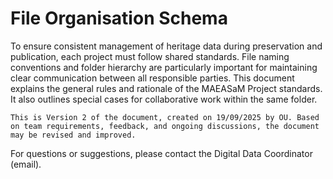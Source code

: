 # File Organisation Schema

To ensure consistent management of heritage data during preservation and publication, each project must follow shared standards. File naming conventions and folder hierarchy are particularly important for maintaining clear communication between all responsible parties.
This document explains the general rules and rationale of the MAEASaM Project standards. It also outlines special cases for collaborative work within the same folder.

```{note}
This is Version 2 of the document, created on 19/09/2025 by OU. Based on team requirements, feedback, and ongoing discussions, the document may be revised and improved.
```
For questions or suggestions, please contact the Digital Data Coordinator (email).
